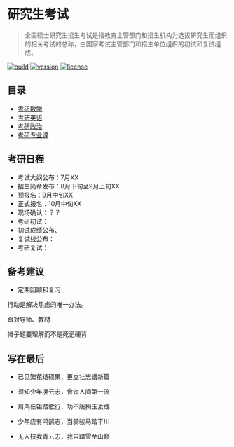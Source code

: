 # 研究生考试

> 全国硕士研究生招生考试是指教育主管部门和招生机构为选拔研究生而组织的相关考试的总称，由国家考试主管部门和招生单位组织的初试和复试组成。

[![build][build-image]][build-url]
[![version][version-image]][version-url]
[![license][license-image]][license-url]

## 目录

* [考研数学](考研数学)
* [考研英语](考研英语)
* [考研政治](考研政治)
* [考研专业课](考研专业课)

## 考研日程

* 考试大纲公布：7月XX
* 招生简章发布：8月下旬至9月上旬XX
* 预报名：9月中旬XX
* 正式报名：10月中旬XX
* 现场确认：？？
* 考研初试：
* 初试成绩公布、
* 复试线公布：
* 考研复试：

## 备考建议

* 定期回顾和复习

行动是解决焦虑的唯一办法。

跟对导师、教材

帽子题要理解而不是死记硬背

## 写在最后

* 已见繁花结硕果，更立壮志谱新篇
* 须知少年凌云志，曾许人间第一流

* 肩鸿任钜踏歌行，功不唐捐玉汝成
* 少年应有鸿鹄志，当骑骏马踏平川
* 无人扶我青云志，我自踏雪至山巅

[build-image]: https://img.shields.io/badge/build-passing-brightgreen	"build"
[build-url]: https://github.com/kuriv/civil-service-exam	"build"
[version-image]: https://img.shields.io/badge/version-v1.0.1-blue	"version"
[version-url]: https://github.com/kuriv/civil-service-exam	"version"
[license-image]: https://img.shields.io/badge/license-MIT-green	"license"
[license-url]: https://github.com/kuriv/civil-service-exam	"license"